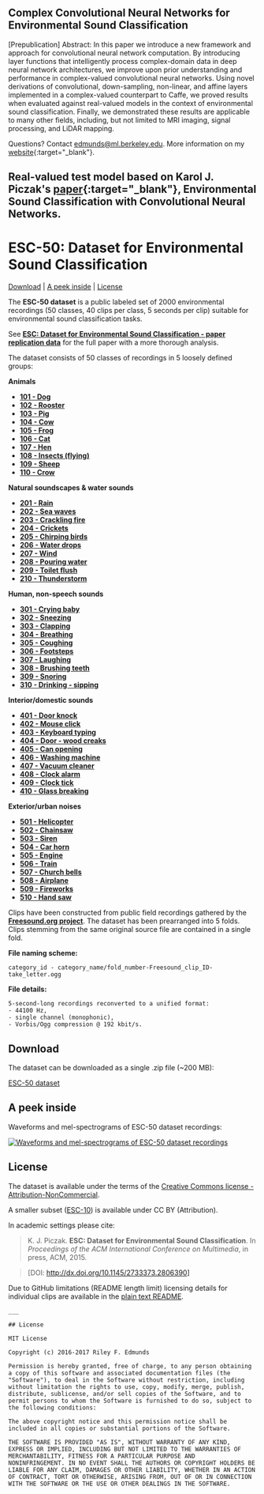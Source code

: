 ## Complex Convolutional Neural Networks for Environmental Sound Classification
[Prepublication] Abstract: In this paper we introduce a new framework and approach for convolutional neural network computation. By introducing layer functions that intelligently process complex-domain data in deep neural network architectures, we improve upon prior understanding and performance in complex-valued convolutional neural networks. Using novel derivations of convolutional, down-sampling, non-linear, and affine layers implemented in a complex-valued counterpart to Caffe, we proved results when evaluated against real-valued models in the context of environmental sound classification. Finally, we demonstrated these results are applicable to many other fields, including, but not limited to MRI imaging, signal processing, and LiDAR mapping.

Questions? Contact edmunds@ml.berkeley.edu.
More information on my [website](http://rileyedmunds.com/2016/12/15/complex-sound/){:target="_blank"}.

Real-valued test model based on Karol J. Piczak's [paper](https://github.com/karoldvl/paper-2015-esc-convnet){:target="_blank"}, Environmental Sound Classification with Convolutional Neural Networks.
---

# ESC-50: Dataset for Environmental Sound Classification

[Download](#download) | [A peek inside](#a-peek-inside) | [License](#license)

The **ESC-50 dataset** is a public labeled set of 2000 environmental recordings (50 classes, 40 clips per class, 5 seconds per clip) suitable for environmental sound classification tasks.

See **[ESC: Dataset for Environmental Sound Classification - paper replication data](https://github.com/karoldvl/paper-2015-esc-dataset)** for the full paper with a more thorough analysis.

The dataset consists of 50 classes of recordings in 5 loosely defined groups:

**Animals**
- **[101 - Dog](https://github.com/karoldvl/ESC-50/tree/master/101%20-%20Dog)**
- **[102 - Rooster](https://github.com/karoldvl/ESC-50/tree/master/102%20-%20Rooster)**
- **[103 - Pig](https://github.com/karoldvl/ESC-50/tree/master/103%20-%20Pig)**
- **[104 - Cow](https://github.com/karoldvl/ESC-50/tree/master/104%20-%20Cow)**
- **[105 - Frog](https://github.com/karoldvl/ESC-50/tree/master/105%20-%20Frog)**
- **[106 - Cat](https://github.com/karoldvl/ESC-50/tree/master/106%20-%20Cat)**
- **[107 - Hen](https://github.com/karoldvl/ESC-50/tree/master/107%20-%20Hen)**
- **[108 - Insects (flying)](https://github.com/karoldvl/ESC-50/tree/master/108%20-%20Insects)**
- **[109 - Sheep](https://github.com/karoldvl/ESC-50/tree/master/109%20-%20Sheep)**
- **[110 - Crow](https://github.com/karoldvl/ESC-50/tree/master/110%20-%20Crow)**

**Natural soundscapes & water sounds**
- **[201 - Rain](https://github.com/karoldvl/ESC-50/tree/master/201%20-%20Rain)**
- **[202 - Sea waves](https://github.com/karoldvl/ESC-50/tree/master/202%20-%20Sea%20waves)**
- **[203 - Crackling fire](https://github.com/karoldvl/ESC-50/tree/master/203%20-%20Crackling%20fire)**
- **[204 - Crickets](https://github.com/karoldvl/ESC-50/tree/master/204%20-%20Crickets)**
- **[205 - Chirping birds](https://github.com/karoldvl/ESC-50/tree/master/205%20-%20Chirping%20birds)**
- **[206 - Water drops](https://github.com/karoldvl/ESC-50/tree/master/206%20-%20Water%20drops)**
- **[207 - Wind](https://github.com/karoldvl/ESC-50/tree/master/207%20-%20Wind)**
- **[208 - Pouring water](https://github.com/karoldvl/ESC-50/tree/master/208%20-%20Pouring%20water)**
- **[209 - Toilet flush](https://github.com/karoldvl/ESC-50/tree/master/209%20-%20Toilet%20flush)**
- **[210 - Thunderstorm](https://github.com/karoldvl/ESC-50/tree/master/210%20-%20Thunderstorm)**

**Human, non-speech sounds**
- **[301 - Crying baby](https://github.com/karoldvl/ESC-50/tree/master/301%20-%20Crying%20baby)**
- **[302 - Sneezing](https://github.com/karoldvl/ESC-50/tree/master/302%20-%20Sneezing)**
- **[303 - Clapping](https://github.com/karoldvl/ESC-50/tree/master/303%20-%20Clapping)**
- **[304 - Breathing](https://github.com/karoldvl/ESC-50/tree/master/304%20-%20Breathing)**
- **[305 - Coughing](https://github.com/karoldvl/ESC-50/tree/master/305%20-%20Coughing)**
- **[306 - Footsteps](https://github.com/karoldvl/ESC-50/tree/master/306%20-%20Footsteps)**
- **[307 - Laughing](https://github.com/karoldvl/ESC-50/tree/master/307%20-%20Laughing)**
- **[308 - Brushing teeth](https://github.com/karoldvl/ESC-50/tree/master/308%20-%20Brushing%20teeth)**
- **[309 - Snoring](https://github.com/karoldvl/ESC-50/tree/master/309%20-%20Snoring)**
- **[310 - Drinking - sipping](https://github.com/karoldvl/ESC-50/tree/master/310%20-%20Drinking%20-%20sipping)**

**Interior/domestic sounds**
- **[401 - Door knock](https://github.com/karoldvl/ESC-50/tree/master/401%20-%20Door%20knock)**
- **[402 - Mouse click](https://github.com/karoldvl/ESC-50/tree/master/402%20-%20Mouse%20click)**
- **[403 - Keyboard typing](https://github.com/karoldvl/ESC-50/tree/master/403%20-%20Keyboard%20typing)**
- **[404 - Door - wood creaks](https://github.com/karoldvl/ESC-50/tree/master/404%20-%20Door%20-%20wood%20creaks)**
- **[405 - Can opening](https://github.com/karoldvl/ESC-50/tree/master/405%20-%20Can%20opening)**
- **[406 - Washing machine](https://github.com/karoldvl/ESC-50/tree/master/406%20-%20Washing%20machine)**
- **[407 - Vacuum cleaner](https://github.com/karoldvl/ESC-50/tree/master/407%20-%20Vacuum%20cleaner)**
- **[408 - Clock alarm](https://github.com/karoldvl/ESC-50/tree/master/408%20-%20Clock%20alarm)**
- **[409 - Clock tick](https://github.com/karoldvl/ESC-50/tree/master/409%20-%20Clock%20tick)**
- **[410 - Glass breaking](https://github.com/karoldvl/ESC-50/tree/master/410%20-%20Glass%20breaking)**

**Exterior/urban noises**
- **[501 - Helicopter](https://github.com/karoldvl/ESC-50/tree/master/501%20-%20Helicopter)**
- **[502 - Chainsaw](https://github.com/karoldvl/ESC-50/tree/master/502%20-%20Chainsaw)**
- **[503 - Siren](https://github.com/karoldvl/ESC-50/tree/master/503%20-%20Siren)**
- **[504 - Car horn](https://github.com/karoldvl/ESC-50/tree/master/504%20-%20Car%20horn)**
- **[505 - Engine](https://github.com/karoldvl/ESC-50/tree/master/505%20-%20Engine)**
- **[506 - Train](https://github.com/karoldvl/ESC-50/tree/master/506%20-%20Train)**
- **[507 - Church bells](https://github.com/karoldvl/ESC-50/tree/master/507%20-%20Church%20bells)**
- **[508 - Airplane](https://github.com/karoldvl/ESC-50/tree/master/508%20-%20Airplane)**
- **[509 - Fireworks](https://github.com/karoldvl/ESC-50/tree/master/509%20-%20Fireworks)**
- **[510 - Hand saw](https://github.com/karoldvl/ESC-50/tree/master/510%20-%20Hand%20saw)**

Clips have been constructed from public field recordings gathered by the **[Freesound.org project](http://freesound.org/)**. The dataset has been prearranged into 5 folds. Clips stemming from the same original source file are contained in a single fold.

**File naming scheme:**
```
category_id - category_name/fold_number-Freesound_clip_ID-take_letter.ogg
```

**File details:**
```
5-second-long recordings reconverted to a unified format:
- 44100 Hz,
- single channel (monophonic),
- Vorbis/Ogg compression @ 192 kbit/s. 
```

## Download

The dataset can be downloaded as a single .zip file (~200 MB):

[ESC-50 dataset](https://github.com/karoldvl/ESC-50/archive/master.zip)

## A peek inside

Waveforms and mel-spectrograms of ESC-50 dataset recordings:

[![Waveforms and mel-spectrograms of ESC-50 dataset recordings](https://github.com/karoldvl/ESC-50/raw/master/ESC-50-th.png "Waveforms and mel-spectrograms of ESC-50 dataset recordings")](https://github.com/karoldvl/ESC-50/raw/master/ESC-50.png)

## License

The dataset is available under the terms of the [Creative Commons license - Attribution-NonCommercial](http://creativecommons.org/licenses/by-nc/3.0/).

A smaller subset ([ESC-10](https://github.com/karoldvl/ESC-10/)) is available under CC BY (Attribution).

In academic settings please cite:

> K. J. Piczak. **ESC: Dataset for Environmental Sound Classification**. In *Proceedings of the ACM International Conference on Multimedia*, in press, ACM, 2015.

> [DOI: http://dx.doi.org/10.1145/2733373.2806390]

Due to GitHub limitations (README length limit) licensing details for individual clips are available in the [plain text README](https://raw.githubusercontent.com/karoldvl/ESC-50/master/README.txt).
```
___

## License

MIT License

Copyright (c) 2016-2017 Riley F. Edmunds

Permission is hereby granted, free of charge, to any person obtaining
a copy of this software and associated documentation files (the
"Software"), to deal in the Software without restriction, including
without limitation the rights to use, copy, modify, merge, publish,
distribute, sublicense, and/or sell copies of the Software, and to
permit persons to whom the Software is furnished to do so, subject to
the following conditions:

The above copyright notice and this permission notice shall be
included in all copies or substantial portions of the Software.

THE SOFTWARE IS PROVIDED "AS IS", WITHOUT WARRANTY OF ANY KIND,
EXPRESS OR IMPLIED, INCLUDING BUT NOT LIMITED TO THE WARRANTIES OF
MERCHANTABILITY, FITNESS FOR A PARTICULAR PURPOSE AND
NONINFRINGEMENT. IN NO EVENT SHALL THE AUTHORS OR COPYRIGHT HOLDERS BE
LIABLE FOR ANY CLAIM, DAMAGES OR OTHER LIABILITY, WHETHER IN AN ACTION
OF CONTRACT, TORT OR OTHERWISE, ARISING FROM, OUT OF OR IN CONNECTION
WITH THE SOFTWARE OR THE USE OR OTHER DEALINGS IN THE SOFTWARE.



